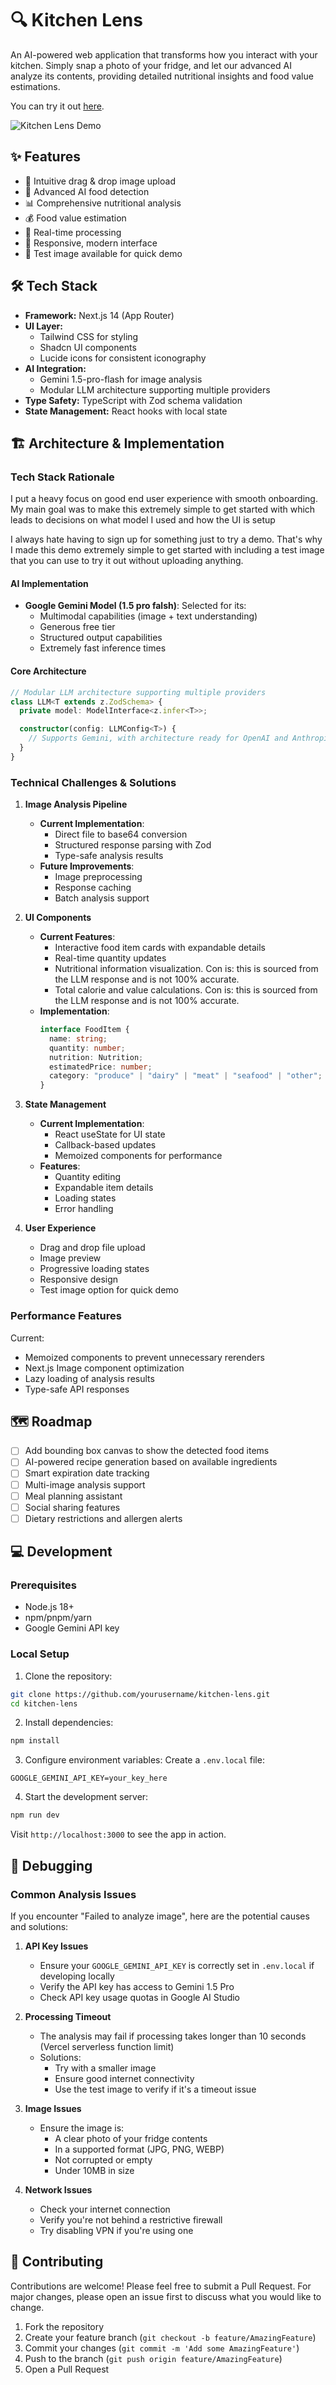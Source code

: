 # 🔍 Kitchen Lens

An AI-powered web application that transforms how you interact with your kitchen. Simply snap a photo of your fridge, and let our advanced AI analyze its contents, providing detailed nutritional insights and food value estimations.

You can try it out [here](https://kitchen-lens.vercel.app/).

![Kitchen Lens Demo](public/demo.gif)

## ✨ Features

- 📸 Intuitive drag & drop image upload
- 🤖 Advanced AI food detection
- 📊 Comprehensive nutritional analysis
- 💰 Food value estimation
- 🎯 Real-time processing
- 📱 Responsive, modern interface
- 🧪 Test image available for quick demo

## 🛠 Tech Stack

- **Framework:** Next.js 14 (App Router)
- **UI Layer:** 
  - Tailwind CSS for styling
  - Shadcn UI components
  - Lucide icons for consistent iconography
- **AI Integration:**
  - Gemini 1.5-pro-flash for image analysis
  - Modular LLM architecture supporting multiple providers
- **Type Safety:** TypeScript with Zod schema validation
- **State Management:** React hooks with local state

## 🏗 Architecture & Implementation

### Tech Stack Rationale

I put a heavy focus on good end user experience with smooth onboarding. My main goal was to make this extremely simple to get started 
with which leads to decisions on what model I used and how the UI is setup

I always hate having to sign up for something just to try a demo. That's why I made this demo extremely simple to get started with 
including a test image that you can use to try it out without uploading anything.

#### AI Implementation
- **Google Gemini Model (1.5 pro falsh)**: Selected for its:
  - Multimodal capabilities (image + text understanding)
  - Generous free tier
  - Structured output capabilities
  - Extremely fast inference times

#### Core Architecture
```typescript
// Modular LLM architecture supporting multiple providers
class LLM<T extends z.ZodSchema> {
  private model: ModelInterface<z.infer<T>>;

  constructor(config: LLMConfig<T>) {
    // Supports Gemini, with architecture ready for OpenAI and Anthropic
  }
}
```

### Technical Challenges & Solutions

1. **Image Analysis Pipeline**
   - **Current Implementation**:
     - Direct file to base64 conversion
     - Structured response parsing with Zod
     - Type-safe analysis results
   - **Future Improvements**:
     - Image preprocessing
     - Response caching
     - Batch analysis support

2. **UI Components**
   - **Current Features**:
     - Interactive food item cards with expandable details
     - Real-time quantity updates
     - Nutritional information visualization. Con is: this is sourced from the LLM response and is not 100% accurate.
     - Total calorie and value calculations. Con is: this is sourced from the LLM response and is not 100% accurate.
   - **Implementation**:
     ```typescript
     interface FoodItem {
       name: string;
       quantity: number;
       nutrition: Nutrition;
       estimatedPrice: number;
       category: "produce" | "dairy" | "meat" | "seafood" | "other";
     }
     ```

3. **State Management**
   - **Current Implementation**: 
     - React useState for UI state
     - Callback-based updates
     - Memoized components for performance
   - **Features**:
     - Quantity editing
     - Expandable item details
     - Loading states
     - Error handling

4. **User Experience**
   - Drag and drop file upload
   - Image preview
   - Progressive loading states
   - Responsive design
   - Test image option for quick demo

### Performance Features

Current:
- Memoized components to prevent unnecessary rerenders
- Next.js Image component optimization
- Lazy loading of analysis results
- Type-safe API responses

## 🗺 Roadmap

- [ ] Add bounding box canvas to show the detected food items
- [ ] AI-powered recipe generation based on available ingredients
- [ ] Smart expiration date tracking
- [ ] Multi-image analysis support
- [ ] Meal planning assistant
- [ ] Social sharing features
- [ ] Dietary restrictions and allergen alerts

## 💻 Development

### Prerequisites

- Node.js 18+
- npm/pnpm/yarn
- Google Gemini API key

### Local Setup

1. Clone the repository:
```bash
git clone https://github.com/yourusername/kitchen-lens.git
cd kitchen-lens
```

2. Install dependencies:
```bash
npm install
```

3. Configure environment variables:
Create a `.env.local` file:
```env
GOOGLE_GEMINI_API_KEY=your_key_here
```

4. Start the development server:
```bash
npm run dev
```

Visit `http://localhost:3000` to see the app in action.

## 🐛 Debugging

### Common Analysis Issues

If you encounter "Failed to analyze image", here are the potential causes and solutions:

1. **API Key Issues**
   - Ensure your `GOOGLE_GEMINI_API_KEY` is correctly set in `.env.local` if developing locally
   - Verify the API key has access to Gemini 1.5 Pro
   - Check API key usage quotas in Google AI Studio

2. **Processing Timeout**
   - The analysis may fail if processing takes longer than 10 seconds (Vercel serverless function limit)
   - Solutions:
     - Try with a smaller image
     - Ensure good internet connectivity
     - Use the test image to verify if it's a timeout issue

3. **Image Issues**
   - Ensure the image is:
     - A clear photo of your fridge contents
     - In a supported format (JPG, PNG, WEBP)
     - Not corrupted or empty
     - Under 10MB in size

4. **Network Issues**
   - Check your internet connection
   - Verify you're not behind a restrictive firewall
   - Try disabling VPN if you're using one

## 🤝 Contributing

Contributions are welcome! Please feel free to submit a Pull Request. For major changes, please open an issue first to discuss what you would like to change.

1. Fork the repository
2. Create your feature branch (`git checkout -b feature/AmazingFeature`)
3. Commit your changes (`git commit -m 'Add some AmazingFeature'`)
4. Push to the branch (`git push origin feature/AmazingFeature`)
5. Open a Pull Request
